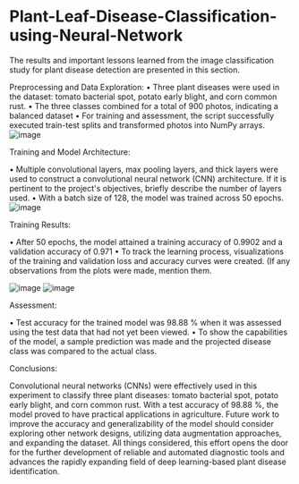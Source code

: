 # Plant-Leaf-Disease-Classification-using-Neural-Network
The results and important lessons learned from the image classification study for plant disease detection are presented in this section. 

Preprocessing and Data Exploration:
•	Three plant diseases were used in the dataset: tomato bacterial spot, potato early blight, and corn common rust.
•	The three classes combined for a total of 900 photos, indicating a balanced dataset
•	For training and assessment, the script successfully executed train-test splits and transformed photos into NumPy arrays.
  ![image](https://github.com/HarshadVortex/Plant-Leaf-Disease-Classification-using-Neural-Network/assets/164507622/2b60408a-d0e8-4ea0-bfdf-788dfaaf7caa)

Training and Model Architecture: 

•	Multiple convolutional layers, max pooling layers, and thick layers were used to construct a convolutional neural network (CNN) architecture. If it is pertinent to the project's objectives, briefly describe the number of layers used. 
•	With a batch size of 128, the model was trained across 50 epochs. 
 ![image](https://github.com/HarshadVortex/Plant-Leaf-Disease-Classification-using-Neural-Network/assets/164507622/7518b27f-b4a3-4545-85dc-a308465900e0)

Training Results: 

•	After 50 epochs, the model attained a training accuracy of 0.9902 and a validation accuracy of 0.971
•	To track the learning process, visualizations of the training and validation loss and accuracy curves were created. (If any observations from the plots were made, mention them.

 ![image](https://github.com/HarshadVortex/Plant-Leaf-Disease-Classification-using-Neural-Network/assets/164507622/2f725b58-78f2-4de1-964a-558ae39e8691)
![image](https://github.com/HarshadVortex/Plant-Leaf-Disease-Classification-using-Neural-Network/assets/164507622/0dd6e65f-06c2-4f0f-bcb6-f5547dca1730)

          
Assessment: 

•	Test accuracy for the trained model was 98.88 % when it was assessed using the test data that had not yet been viewed. 
•	To show the capabilities of the model, a sample prediction was made and the projected disease class was compared to the actual class. 

Conclusions:

Convolutional neural networks (CNNs) were effectively used in this experiment to classify three plant diseases: tomato bacterial spot, potato early blight, and corn common rust. With a test accuracy of 98.88 %, the model proved to have practical applications in agriculture. Future work to improve the accuracy and generalizability of the model should consider exploring other network designs, utilizing data augmentation approaches, and expanding the dataset. All things considered, this effort opens the door for the further development of reliable and automated diagnostic tools and advances the rapidly expanding field of deep learning-based plant disease identification.

